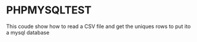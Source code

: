 # PHPMYSQLTEST
This coude show how to read a CSV file and get the uniques rows to put ito a mysql database

